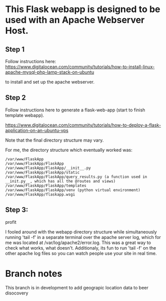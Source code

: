 # This Flask webapp is designed to be used with an Apache Webserver Host.

## Step 1
Follow instructions here: https://www.digitalocean.com/community/tutorials/how-to-install-linux-apache-mysql-php-lamp-stack-on-ubuntu

to install and set up the apache webserver.

## Step 2
Follow instructions here to generate a flask-web-app (start to finish template webapp).

https://www.digitalocean.com/community/tutorials/how-to-deploy-a-flask-application-on-an-ubuntu-vps

Note that the final directory structure may vary.

For me, the directory structure which eventually worked was:

```
/var/www/FlaskApp
/var/www/FlaskApp/FlaskApp
/var/www/FlaskApp/FlaskApp/__init__.py
/var/www/FlaskApp/FlaskApp/static
/var/www/FlaskApp/FlaskApp/query_results.py (a function used in __init.py__, which has all the @routes and views)
/var/www/FlaskApp/FlaskApp/templates
/var/www/FlaskApp/FlaskApp/venv (python virtual environment)
/var/www/FlaskApp/flaskapp.wsgi
```
## Step 3:
profit

I fooled around with the webapp directory structure while simultaneously running
'tail -f' in a separate terminal over the apache server log, which for me was
located at /var/log/apache2/error.log. This was a great way to check what works,
what doesn't. Additionaly, its fun to run 'tail -f' on the other apache log
files so you can watch people use your site in real time.

# Branch notes
This branch is in development to add geograpic location data to beer disocovery
